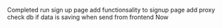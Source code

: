 Completed
 run sign up page
 add functionsality to signup page
 add proxy 
 check db if data is saving when send from frontend 
 Now
